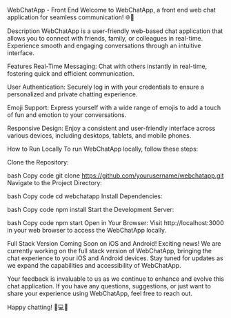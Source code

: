 WebChatApp - Front End
Welcome to WebChatApp, a front end web chat application for seamless communication! 🌐💬

Description
WebChatApp is a user-friendly web-based chat application that allows you to connect with friends, family, or colleagues in real-time. Experience smooth and engaging conversations through an intuitive interface.

Features
Real-Time Messaging: Chat with others instantly in real-time, fostering quick and efficient communication.

User Authentication: Securely log in with your credentials to ensure a personalized and private chatting experience.

Emoji Support: Express yourself with a wide range of emojis to add a touch of fun and emotion to your conversations.

Responsive Design: Enjoy a consistent and user-friendly interface across various devices, including desktops, tablets, and mobile phones.

How to Run Locally
To run WebChatApp locally, follow these steps:

Clone the Repository:

bash
Copy code
git clone https://github.com/yourusername/webchatapp.git
Navigate to the Project Directory:

bash
Copy code
cd webchatapp
Install Dependencies:

bash
Copy code
npm install
Start the Development Server:

bash
Copy code
npm start
Open in Your Browser:
Visit http://localhost:3000 in your web browser to access the WebChatApp locally.

Full Stack Version Coming Soon on iOS and Android!
Exciting news! We are currently working on the full stack version of WebChatApp, bringing the chat experience to your iOS and Android devices. Stay tuned for updates as we expand the capabilities and accessibility of WebChatApp.

Your feedback is invaluable to us as we continue to enhance and evolve this chat application. If you have any questions, suggestions, or just want to share your experience using WebChatApp, feel free to reach out.

Happy chatting! 🎉💻💬




